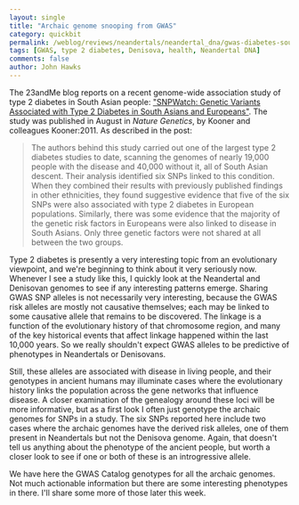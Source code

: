 ```yaml
---
layout: single 
title: "Archaic genome snooping from GWAS" 
category: quickbit
permalink: /weblog/reviews/neandertals/neandertal_dna/gwas-diabetes-south-asia-2011.html
tags: [GWAS, type 2 diabetes, Denisova, health, Neandertal DNA] 
comments: false 
author: John Hawks 
---
```


The 23andMe blog reports on a recent genome-wide association study of type 2 diabetes in South Asian people: <a href="http://spittoon.23andme.com/2011/10/18/snpwatch-genetic-variants-associated-with-type-2-diabetes-in-south-asians-and-europeans/">"SNPWatch: Genetic Variants Associated with Type 2 Diabetes in South Asians and Europeans"</a>. The study was published in August in <em>Nature Genetics</em>, by Kooner and colleagues <bib>Kooner:2011</bib>. As described in the post: 

<blockquote>The authors behind this study carried out one of the largest type 2 diabetes studies to date, scanning the genomes of nearly 19,000 people with the disease and 40,000 without it, all of South Asian descent. Their analysis identified six SNPs linked to this condition. When they combined their results with previously published findings in other ethnicities, they found suggestive evidence that five of the six SNPs were also associated with type 2 diabetes in European populations. Similarly, there was some evidence that the majority of the genetic risk factors in Europeans were also linked to disease in South Asians. Only three genetic factors were not shared at all between the two groups.</blockquote>

Type 2 diabetes is presently a very interesting topic from an evolutionary viewpoint, and we're beginning to think about it very seriously now. Whenever I see a study like this, I quickly look at the Neandertal and Denisovan genomes to see if any interesting patterns emerge. Sharing GWAS SNP alleles is not necessarily very interesting, because the GWAS risk alleles are mostly not causative themselves; each may be linked to some causative allele that remains to be discovered. The linkage is a function of the evolutionary history of that chromosome region, and many of the key historical events that affect linkage happened within the last 10,000 years. So we really shouldn't expect GWAS alleles to be predictive of phenotypes in Neandertals or Denisovans. 

Still, these alleles are associated with disease in living people, and their genotypes in ancient humans may illuminate cases where the evolutionary history links the population across the gene networks that influence disease. A closer examination of the genealogy around these loci will be more informative, but as a first look I often just genotype the archaic genomes for SNPs in a study. The six SNPs reported here include two cases where the archaic genomes have the derived risk alleles, one of them present in Neandertals but not the Denisova genome. Again, that doesn't tell us anything about the phenotype of the ancient people, but worth a closer look to see if one or both of these is an introgressive allele. 

We have here the GWAS Catalog genotypes for all the archaic genomes. Not much actionable information but there are some interesting phenotypes in there. I'll share some more of those later this week. 



